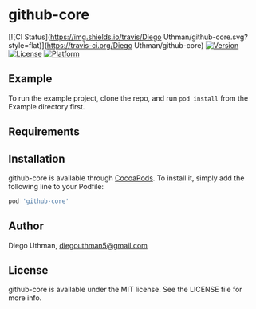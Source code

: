 # github-core

[![CI Status](https://img.shields.io/travis/Diego Uthman/github-core.svg?style=flat)](https://travis-ci.org/Diego Uthman/github-core)
[![Version](https://img.shields.io/cocoapods/v/github-core.svg?style=flat)](https://cocoapods.org/pods/github-core)
[![License](https://img.shields.io/cocoapods/l/github-core.svg?style=flat)](https://cocoapods.org/pods/github-core)
[![Platform](https://img.shields.io/cocoapods/p/github-core.svg?style=flat)](https://cocoapods.org/pods/github-core)

## Example

To run the example project, clone the repo, and run `pod install` from the Example directory first.

## Requirements

## Installation

github-core is available through [CocoaPods](https://cocoapods.org). To install
it, simply add the following line to your Podfile:

```ruby
pod 'github-core'
```

## Author

Diego Uthman, diegouthman5@gmail.com

## License

github-core is available under the MIT license. See the LICENSE file for more info.
